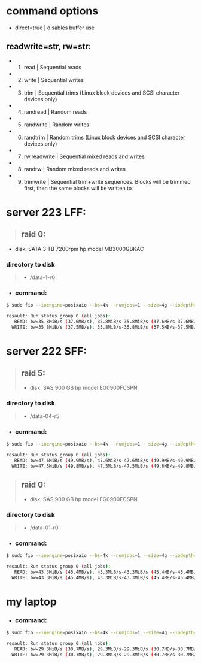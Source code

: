 # command options
- direct=true | disables buffer use
## readwrite=str, rw=str:
- 1.  read | Sequential reads
- 2. write | Sequential writes
- 3. trim | Sequential trims (Linux block devices and SCSI character devices only)
- 4. randread | Random reads
- 5. randwrite | Random writes
- 6. randtrim | Random trims (Linux block devices and SCSI character devices only)
- 7. rw,readwrite | Sequential mixed reads and writes
- 8. randrw | Random mixed reads and writes
- 9. trimwrite | Sequential trim+write sequences. Blocks will be trimmed first, then the same blocks will be written to


# server 223 LFF:
> ## raid 0:
- disk: SATA 3 TB 7200rpm hp model MB3000GBKAC
### directory to disk
> - /data-1-r0
- ### command:
```bash
$ sudo fio --ioengine=posixaio --bs=4k --numjobs=1 --size=4g --iodepth=1 --runtime=60 --time_based --name=random-write --rw=rw --direct=1
``` 

```bash
resault: Run status group 0 (all jobs):
   READ: bw=35.8MiB/s (37.6MB/s), 35.8MiB/s-35.8MiB/s (37.6MB/s-37.6MB/s), io=2149MiB (2254MB), run=60001-60001msec
  WRITE: bw=35.8MiB/s (37.5MB/s), 35.8MiB/s-35.8MiB/s (37.5MB/s-37.5MB/s), io=2148MiB (2252MB), run=60001-60001msec
```

# server 222 SFF:
> ## raid 5:
> - disk: SAS 900 GB hp model EG0900FCSPN 
### directory to disk
> - /data-04-r5
- ### command:
```bash
$ sudo fio --ioengine=posixaio --bs=4k --numjobs=1 --size=4g --iodepth=1 --runtime=60 --time_based --name=random-write --rw=rw --direct=1
```
```bash
resault: Run status group 0 (all jobs):
   READ: bw=47.6MiB/s (49.9MB/s), 47.6MiB/s-47.6MiB/s (49.9MB/s-49.9MB/s), io=2856MiB (2995MB), run=60001-60001msec
  WRITE: bw=47.5MiB/s (49.8MB/s), 47.5MiB/s-47.5MiB/s (49.8MB/s-49.8MB/s), io=2852MiB (2991MB), run=60001-60001msec 
```
> ## raid 0:
> - disk: SAS 900 GB hp model EG0900FCSPN 
### directory to disk
> - /data-01-r0
- ### command:
```bash
$ sudo fio --ioengine=posixaio --bs=4k --numjobs=1 --size=4g --iodepth=1 --runtime=60 --time_based --name=random-write --rw=rw --direct=1
```
```bash
resault: Run status group 0 (all jobs):
   READ: bw=43.3MiB/s (45.4MB/s), 43.3MiB/s-43.3MiB/s (45.4MB/s-45.4MB/s), io=2600MiB (2726MB), run=60001-60001msec
  WRITE: bw=43.3MiB/s (45.4MB/s), 43.3MiB/s-43.3MiB/s (45.4MB/s-45.4MB/s), io=2598MiB (2724MB), run=60001-60001msec
```

# my laptop
- ### command:
```bash
$ sudo fio --ioengine=posixaio --bs=4k --numjobs=1 --size=4g --iodepth=1 --runtime=60 --time_based --name=random-write --rw=rw --direct=1
```
```bash
resault: Run status group 0 (all jobs):
   READ: bw=29.3MiB/s (30.7MB/s), 29.3MiB/s-29.3MiB/s (30.7MB/s-30.7MB/s), io=1757MiB (1843MB), run=60001-60001msec
  WRITE: bw=29.3MiB/s (30.7MB/s), 29.3MiB/s-29.3MiB/s (30.7MB/s-30.7MB/s), io=1756MiB (1841MB), run=60001-60001msec
```

